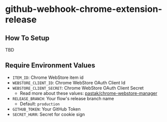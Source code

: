 # github-webhook-chrome-extension-release

## How To Setup

TBD

## Require Environment Values

- `ITEM_ID`: Chrome WebStore item id
- `WEBSTORE_CLIENT_ID`: Chrome WebStore OAuth Client Id
- `WEBSTORE_CLIENT_SECRET`: Chrome WebStore OAuth Client Secret
  - Read more about these values: [pastak/chrome-webstore-manager](https://github.com/pastak/chrome-webstore-manager)
- `RELEASE_BRANCH`: Your flow's release branch name
  - Default: `production`
- `GITHUB_TOKEN`: Your GitHub Token
- `SECRET_HURR`: Secret for cookie sign
